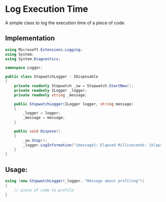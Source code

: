 # Log Execution Time

A simple class to log the execution time of a piece of code.

## Implementation

```csharp
using Microsoft.Extensions.Logging;
using System;
using System.Diagnostics;

namespace Logger;

public class StopwatchLogger : IDisposable
{
    private readonly Stopwatch _sw = Stopwatch.StartNew();
    private readonly ILogger _logger;
    private readonly string _message;

    public StopwatchLogger(ILogger logger, string message)
    {
        _logger = logger;
        _message = message;
    }

    public void Dispose()
    {
        _sw.Stop();
        _logger.LogInformation("{message}: Elapsed Milliseconds: {elapsedMilliseconds}", _message, _sw.ElapsedMilliseconds);
    }
}
```

## Usage:

```csharp
using (new StopwatchLogger(_logger, "Message about profiling"))
{
    // piece of code to profile
}
```